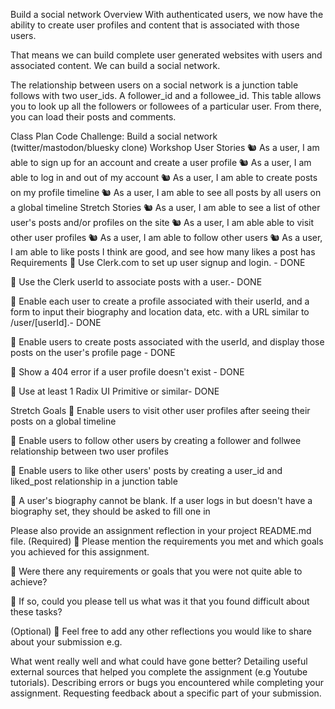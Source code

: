 Build a social network
Overview
With authenticated users, we now have the ability to create user profiles and content that is associated with those users.

That means we can build complete user generated websites with users and associated content. We can build a social network.

The relationship between users on a social network is a junction table follows with two user_ids. A follower_id and a followee_id. This table allows you to look up all the followers or followees of a particular user. From there, you can load their posts and comments.

Class Plan
Code Challenge: Build a social network (twitter/mastodon/bluesky clone)
Workshop
User Stories
🐿️ As a user, I am able to sign up for an account and create a user profile
🐿️ As a user, I am able to log in and out of my account
🐿️ As a user, I am able to create posts on my profile timeline
🐿️ As a user, I am able to see all posts by all users on a global timeline
Stretch Stories
🐿️ As a user, I am able to see a list of other user's posts and/or profiles on the site
🐿️ As a user, I am able able to visit other user profiles
🐿️ As a user, I am able to follow other users
🐿️ As a user, I am able to like posts I think are good, and see how many likes a post has
Requirements
🎯 Use Clerk.com to set up user signup and login. - DONE

🎯 Use the Clerk userId to associate posts with a user.- DONE

🎯 Enable each user to create a profile associated with their userId, and a form to input their biography and location data, etc. with a URL similar to /user/[userId].- DONE

🎯 Enable users to create posts associated with the userId, and display those posts on the user's profile page - DONE

🎯 Show a 404 error if a user profile doesn't exist - DONE

🎯 Use at least 1 Radix UI Primitive or similar- DONE

Stretch Goals
🏹 Enable users to visit other user profiles after seeing their posts on a global timeline

🏹 Enable users to follow other users by creating a follower and follwee relationship between two user profiles

🏹 Enable users to like other users' posts by creating a user_id and liked_post relationship in a junction table

🏹 A user's biography cannot be blank. If a user logs in but doesn't have a biography set, they should be asked to fill one in

Please also provide an assignment reflection in your project README.md file.
(Required)
🎯 Please mention the requirements you met and which goals you achieved for this assignment.

🎯 Were there any requirements or goals that you were not quite able to achieve?

🎯 If so, could you please tell us what was it that you found difficult about these tasks?

(Optional)
🏹 Feel free to add any other reflections you would like to share about your submission e.g.

What went really well and what could have gone better?
Detailing useful external sources that helped you complete the assignment (e.g Youtube tutorials).
Describing errors or bugs you encountered while completing your assignment.
Requesting feedback about a specific part of your submission.
